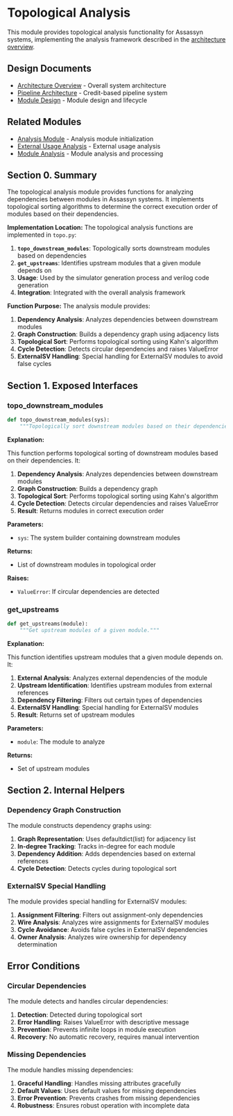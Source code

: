 # Topological Analysis

This module provides topological analysis functionality for Assassyn systems, implementing the analysis framework described in the [architecture overview](../../../docs/design/arch/arch.md).

## Design Documents

- [Architecture Overview](../../../docs/design/arch/arch.md) - Overall system architecture
- [Pipeline Architecture](../../../docs/design/internal/pipeline.md) - Credit-based pipeline system
- [Module Design](../../../docs/design/internal/module.md) - Module design and lifecycle

## Related Modules

- [Analysis Module](./__init__.py) - Analysis module initialization
- [External Usage Analysis](./external_usage.md) - External usage analysis
- [Module Analysis](../ir/module/) - Module analysis and processing

## Section 0. Summary

The topological analysis module provides functions for analyzing dependencies between modules in Assassyn systems. It implements topological sorting algorithms to determine the correct execution order of modules based on their dependencies.

**Implementation Location:** The topological analysis functions are implemented in `topo.py`:

1. **`topo_downstream_modules`**: Topologically sorts downstream modules based on dependencies
2. **`get_upstreams`**: Identifies upstream modules that a given module depends on
3. **Usage**: Used by the simulator generation process and verilog code generation
4. **Integration**: Integrated with the overall analysis framework

**Function Purpose:** The analysis module provides:

1. **Dependency Analysis**: Analyzes dependencies between downstream modules
2. **Graph Construction**: Builds a dependency graph using adjacency lists
3. **Topological Sort**: Performs topological sorting using Kahn's algorithm
4. **Cycle Detection**: Detects circular dependencies and raises ValueError
5. **ExternalSV Handling**: Special handling for ExternalSV modules to avoid false cycles

## Section 1. Exposed Interfaces

### topo_downstream_modules

```python
def topo_downstream_modules(sys):
    """Topologically sort downstream modules based on their dependencies."""
```

**Explanation:**

This function performs topological sorting of downstream modules based on their dependencies. It:

1. **Dependency Analysis**: Analyzes dependencies between downstream modules
2. **Graph Construction**: Builds a dependency graph
3. **Topological Sort**: Performs topological sorting using Kahn's algorithm
4. **Cycle Detection**: Detects circular dependencies and raises ValueError
5. **Result**: Returns modules in correct execution order

**Parameters:**
- `sys`: The system builder containing downstream modules

**Returns:**
- List of downstream modules in topological order

**Raises:**
- `ValueError`: If circular dependencies are detected

### get_upstreams

```python
def get_upstreams(module):
    """Get upstream modules of a given module."""
```

**Explanation:**

This function identifies upstream modules that a given module depends on. It:

1. **External Analysis**: Analyzes external dependencies of the module
2. **Upstream Identification**: Identifies upstream modules from external references
3. **Dependency Filtering**: Filters out certain types of dependencies
4. **ExternalSV Handling**: Special handling for ExternalSV modules
5. **Result**: Returns set of upstream modules

**Parameters:**
- `module`: The module to analyze

**Returns:**
- Set of upstream modules

## Section 2. Internal Helpers

### Dependency Graph Construction

The module constructs dependency graphs using:

1. **Graph Representation**: Uses defaultdict(list) for adjacency list
2. **In-degree Tracking**: Tracks in-degree for each module
3. **Dependency Addition**: Adds dependencies based on external references
4. **Cycle Detection**: Detects cycles during topological sort

### ExternalSV Special Handling

The module provides special handling for ExternalSV modules:

1. **Assignment Filtering**: Filters out assignment-only dependencies
2. **Wire Analysis**: Analyzes wire assignments for ExternalSV modules
3. **Cycle Avoidance**: Avoids false cycles in ExternalSV dependencies
4. **Owner Analysis**: Analyzes wire ownership for dependency determination

## Error Conditions

### Circular Dependencies

The module detects and handles circular dependencies:

1. **Detection**: Detected during topological sort
2. **Error Handling**: Raises ValueError with descriptive message
3. **Prevention**: Prevents infinite loops in module execution
4. **Recovery**: No automatic recovery, requires manual intervention

### Missing Dependencies

The module handles missing dependencies:

1. **Graceful Handling**: Handles missing attributes gracefully
2. **Default Values**: Uses default values for missing dependencies
3. **Error Prevention**: Prevents crashes from missing dependencies
4. **Robustness**: Ensures robust operation with incomplete data
